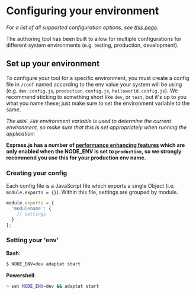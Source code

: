 # Configuring your environment
_For a list of all supported configuration options, see [this page]()._

The authoring tool has been built to allow for multiple configurations for different system environments (e.g. testing, production, development).

## Set up your environment

To configure your tool for a specific environment, you must create a config file in `/conf` named according to the env value your system will be using (e.g. `dev.config.js`, `production.config.js`, `helloworld.config.js`). We recommend sticking to something short like `dev`, or `test`, but it's up to you what you name these; just make sure to set the environment variable to the same.

*The `NODE_ENV` environment variable is used to determine the current environment, so make sure that this is set appropriately when running the application:*

**Express.js has a number of [performance enhancing features](https://expressjs.com/en/advanced/best-practice-performance.html#set-node_env-to-production) which are only enabled when the NODE_ENV is set to `production`, so we strongly recommend you use this for your production env name.**

### Creating your config

Each config file is a JavaScript file which exports a single Object (i.e. `module.exports = {}`). Within this file, settings are grouped by module.

```Javascript
module.exports = {
  'modulename': {
    // settings
  }
};
```

### Setting your 'env'

**Bash**:
```bash
$ NODE_ENV=dev adaptat start
```
**Powershell**:
```bash
> set NODE_ENV=dev && adaptat start
```
